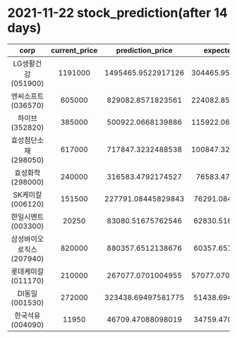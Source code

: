 # 2021-11-22 stock_prediction(after 14 days)

|   corp   |   current_price   |   prediction_price   |   expected_profit   |
|:--------:|:-----------------:|:--------------------:|:-------------------:|
|LG생활건강(051900)|1191000|1495465.9522917126|304465.95229171263|
|엔씨소프트(036570)|605000|829082.8571823561|224082.85718235606|
|하이브(352820)|385000|500922.0668139886|115922.06681398861|
|효성첨단소재(298050)|617000|717847.3232488538|100847.32324885379|
|효성화학(298000)|240000|316583.4792174527|76583.4792174527|
|SK케미칼(006120)|151500|227791.08445829843|76291.08445829843|
|한일시멘트(003300)|20250|83080.51675762546|62830.51675762546|
|삼성바이오로직스(207940)|820000|880357.6512138676|60357.65121386759|
|롯데케미칼(011170)|210000|267077.0701004955|57077.070100495475|
|DI동일(001530)|272000|323438.69497581775|51438.69497581775|
|한국석유(004090)|11950|46709.47088098019|34759.47088098019|
